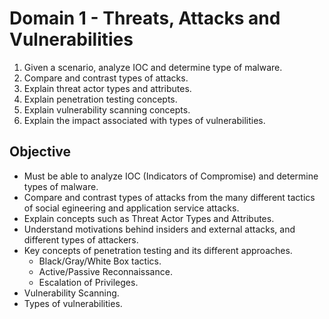 # Domain 1 - Threats, Attacks and Vulnerabilities

1. Given a scenario, analyze IOC and determine type of malware.
2. Compare and contrast types of attacks.
3. Explain threat actor types and attributes.
4. Explain penetration testing concepts.
5. Explain vulnerability scanning concepts.
6. Explain the impact associated with types of vulnerabilities.

## Objective

* Must be able to analyze IOC (Indicators of Compromise) and determine types of malware.
* Compare and contrast types of attacks from the many different tactics of social egineering and application service attacks.
* Explain concepts such as Threat Actor Types and Attributes.
* Understand motivations behind insiders and external attacks, and different types of attackers.
* Key concepts of penetration testing and its different approaches.
  * Black/Gray/White Box tactics.
  * Active/Passive Reconnaissance.
  * Escalation of Privileges.
* Vulnerability Scanning.
* Types of vulnerabilities.


